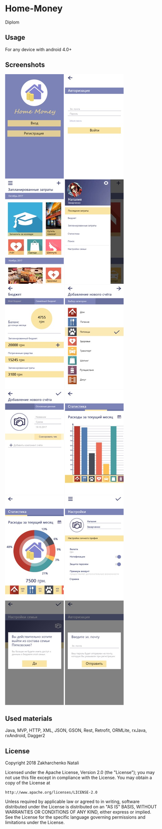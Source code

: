 # Home-Money
Diplom
## Usage
For any device with android 4.0+
## Screenshots
![screen1](https://github.com/NataliPi/HomeMoney/blob/master/design/screenshots/screen1.jpg)
![screen2](https://github.com/NataliPi/HomeMoney/blob/master/design/screenshots/screen2.jpg)
![screen3](https://github.com/NataliPi/HomeMoney/blob/master/design/screenshots/screen3.jpg)
![screen4](https://github.com/NataliPi/HomeMoney/blob/master/design/screenshots/screen4.jpg)
![screen5](https://github.com/NataliPi/HomeMoney/blob/master/design/screenshots/screen5.jpg)
![screen6](https://github.com/NataliPi/HomeMoney/blob/master/design/screenshots/screen6.jpg)
![screen7](https://github.com/NataliPi/HomeMoney/blob/master/design/screenshots/screen7.jpg)
![screen8](https://github.com/NataliPi/HomeMoney/blob/master/design/screenshots/screen8.jpg)
![screen9](https://github.com/NataliPi/HomeMoney/blob/master/design/screenshots/screen9.jpg)
![screen10](https://github.com/NataliPi/HomeMoney/blob/master/design/screenshots/screen10.jpg)
![screen11](https://github.com/NataliPi/HomeMoney/blob/master/design/screenshots/screen11.jpg)
![screen12](https://github.com/NataliPi/HomeMoney/blob/master/design/screenshots/screen12.jpg)

## Used materials
Java, MVP, HTTP, XML, JSON, GSON, Rest, Retrofit, ORMLite, rxJava, rxAndroid, Dagger2
## License
Copyright 2018 Zakharchenko Natali

Licensed under the Apache License, Version 2.0 (the "License");
you may not use this file except in compliance with the License.
You may obtain a copy of the License at

    http://www.apache.org/licenses/LICENSE-2.0

Unless required by applicable law or agreed to in writing, software
distributed under the License is distributed on an "AS IS" BASIS,
WITHOUT WARRANTIES OR CONDITIONS OF ANY KIND, either express or implied.
See the License for the specific language governing permissions and
limitations under the License.
